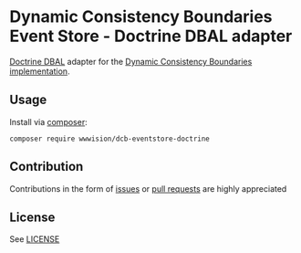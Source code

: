 # Dynamic Consistency Boundaries Event Store - Doctrine DBAL adapter

[Doctrine DBAL](https://www.doctrine-project.org/projects/doctrine-dbal/en/current/index.html) adapter for the [Dynamic Consistency Boundaries implementation](https://github.com/bwaidelich/dcb-eventstore).

## Usage

Install via [composer](https://getcomposer.org):

```shell
composer require wwwision/dcb-eventstore-doctrine
```

## Contribution

Contributions in the form of [issues](https://github.com/bwaidelich/dcb-eventstore-doctrine/issues) or [pull requests](https://github.com/bwaidelich/dcb-eventstore-doctrine/pulls) are highly appreciated

## License

See [LICENSE](./LICENSE)